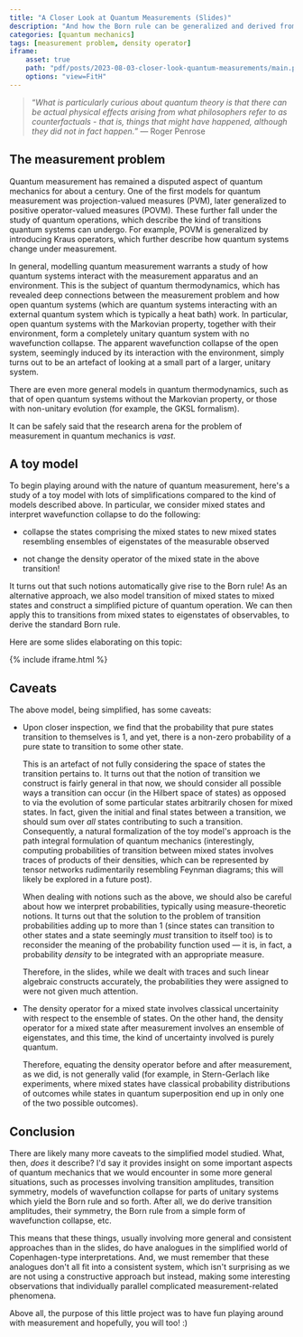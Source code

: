 ```yaml
---
title: "A Closer Look at Quantum Measurements (Slides)"
description: "And how the Born rule can be generalized and derived from some principles of measurement"
categories: [quantum mechanics]
tags: [measurement problem, density operator]
iframe:
    asset: true
    path: "pdf/posts/2023-08-03-closer-look-quantum-measurements/main.pdf"
    options: "view=FitH"
---
```


> “*What is particularly curious about quantum theory is that there can be actual physical effects arising from what philosophers refer to as counterfactuals - that is, things that might have happened, although they did not in fact happen.*”
> — Roger Penrose

## The measurement problem

Quantum measurement has remained a disputed aspect of quantum mechanics for about a century. One of the first models for quantum measurement was projection-valued measures (PVM), later generalized to positive operator-valued measures (POVM). These further fall under the study of quantum operations, which describe the kind of transitions quantum systems can undergo. For example, POVM is generalized by introducing Kraus operators, which further describe how quantum systems change under measurement.

In general, modelling quantum measurement warrants a study of how quantum systems interact with the measurement apparatus and an environment. This is the subject of quantum thermodynamics, which has revealed deep connections between the measurement problem and how open quantum systems (which are quantum systems interacting with an external quantum system which is typically a heat bath) work. In particular, open quantum systems with the Markovian property, together with their environment, form a completely unitary quantum system with no wavefunction collapse. The apparent wavefunction collapse of the open system, seemingly induced by its interaction with the environment, simply turns out to be an artefact of looking at a small part of a larger, unitary system.

There are even more general models in quantum thermodynamics, such as that of open quantum systems without the Markovian property, or those with non-unitary evolution (for example, the GKSL formalism). 

It can be safely said that the research arena for the problem of measurement in quantum mechanics is *vast*.

## A toy model

To begin playing around with the nature of quantum measurement, here's a study of a toy model with lots of simplifications compared to the kind of models described above. In particular, we consider mixed states and interpret wavefunction collapse to do the following:

- collapse the states comprising the mixed states to new mixed states resembling ensembles of eigenstates of the measurable observed

- not change the density operator of the mixed state in the above transition!

It turns out that such notions automatically give rise to the Born rule! As an alternative approach, we also model transition of mixed states to mixed states and construct a simplified picture of quantum operation. We can then apply this to transitions from mixed states to eigenstates of observables, to derive the standard Born rule.

Here are some slides elaborating on this topic:

{% include iframe.html %}

## Caveats

The above model, being simplified, has some caveats:

- Upon closer inspection, we find that the probability that pure states transition to themselves is $1$, and yet, there is a non-zero probability of a pure state to transition to some other state. 

    This is an artefact of not fully considering the space of states the transition pertains to. It turns out that the notion of transition we construct is fairly general in that now, we should consider all possible ways a transition can occur (in the Hilbert space of states) as opposed to via the evolution of some particular states arbitrarily chosen for mixed states. In fact, given the initial and final states between a transition, we should sum over *all* states contributing to such a transition. Consequently, a natural formalization of the toy model's approach is the path integral formulation of quantum mechanics (interestingly, computing probabilities of transition between mixed states involves traces of products of their densities, which can be represented by tensor networks rudimentarily resembling Feynman diagrams; this will likely be explored in a future post).

    When dealing with notions such as the above, we should also be careful about how we interpret probabilities, typically using measure-theoretic notions. It turns out that the solution to the problem of transition probabilities adding up to more than $1$ (since states can transition to other states and a state seemingly *must* transition to itself too) is to reconsider the meaning of the probability function used — it is, in fact, a probability *density* to be integrated with an appropriate measure.

    Therefore, in the slides, while we dealt with traces and such linear algebraic constructs accurately, the probabilities they were assigned to were not given much attention.

- The density operator for a mixed state involves classical uncertainity with respect to the ensemble of states. On the other hand, the density operator for a mixed state after measurement involves an ensemble of eigenstates, and this time, the kind of uncertainty involved is purely quantum.

    Therefore, equating the density operator before and after measurement, as we did, is not generally valid (for example, in Stern-Gerlach like experiments, where mixed states have classical probability distributions of outcomes while states in quantum superposition end up in only one of the two possible outcomes).

## Conclusion

There are likely many more caveats to the simplified model studied. What, then, *does* it describe? I'd say it provides insight on some important aspects of quantum mechanics that we would encounter in some more general situations, such as processes involving transition amplitudes, transition symmetry, models of wavefunction collapse for parts of unitary systems which yield the Born rule and so forth. After all, we do derive transition amplitudes, their symmetry, the Born rule from a simple form of wavefunction collapse, etc. 

This means that these things, usually involving more general and consistent approaches than in the slides, do have analogues in the simplified world of Copenhagen-type interpretations. And, we must remember that these analogues don't all fit into a consistent system, which isn't surprising as we are not using a constructive approach but instead, making some interesting observations that individually parallel complicated measurement-related phenomena.

Above all, the purpose of this little project was to have fun playing around with measurement and hopefully, you will too! :)